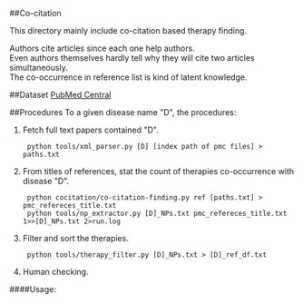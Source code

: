 ##Co-citation


This directory mainly include co-citation based therapy finding.


Authors cite articles since each one help authors.  
Even authors themselves hardly tell why they will cite two articles simultaneously.  
The co-occurrence in reference list is kind of latent knowledge. 

##Dataset
[PubMed Central](https://www.ncbi.nlm.nih.gov/pmc/)

##Procedures
To a given disease name "D", the procedures:

1. Fetch full text papers contained "D".
    
        python tools/xml_parser.py [D] [index path of pmc files] > paths.txt


2. From titles of references, stat the count of therapies co-occurrence with disease "D".

        python cocitation/co-citation-finding.py ref [paths.txt] > pmc_refereces_title.txt
        python tools/np_extractor.py [D]_NPs.txt pmc_refereces_title.txt 1>>[D]_NPs.txt 2>run.log 


3. Filter and sort the therapies.
        
        python tools/therapy_filter.py [D]_NPs.txt > [D]_ref_df.txt
        
        


4. Human checking.


####Usage:


